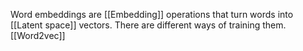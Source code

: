 Word embeddings are [[Embedding]] operations that turn words into [[Latent space]] vectors. There are different ways of training them.
	[[Word2vec]]